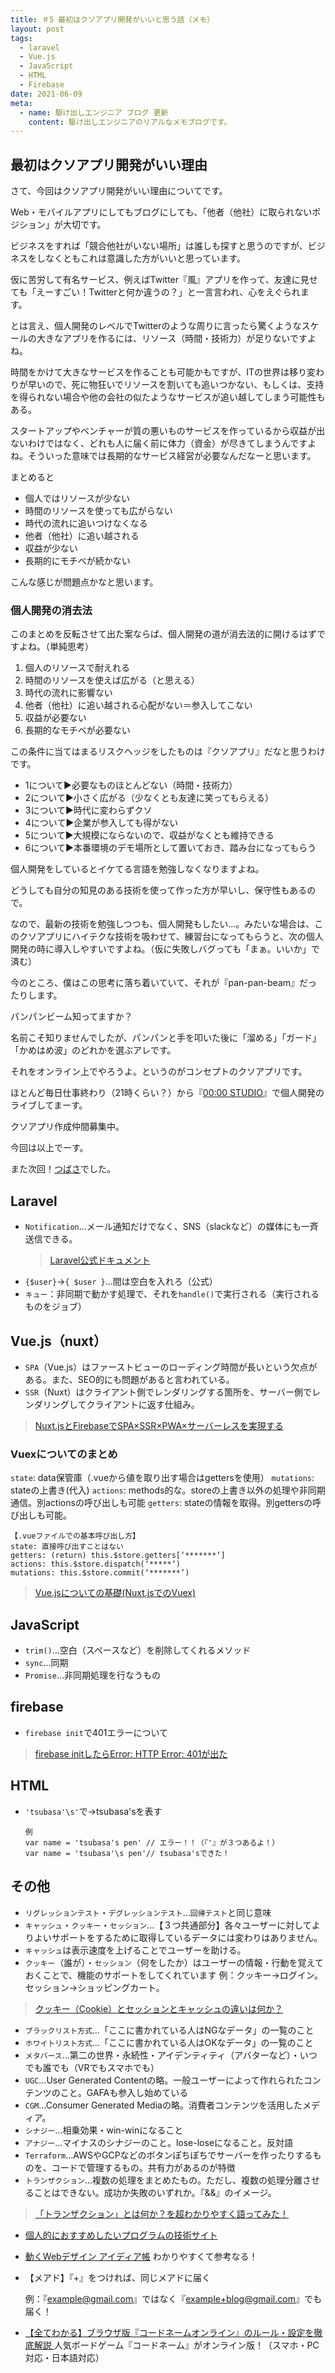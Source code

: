 ```yaml
---
title: ＃5 最初はクソアプリ開発がいいと思う話（メモ）
layout: post
tags: 
  - laravel
  - Vue.js
  - JavaScript
  - HTML
  - Firebase
date: 2021-06-09
meta:
  - name: 駆け出しエンジニア ブログ 更新
    content: 駆け出しエンジニアのリアルなメモブログです。
---
```


## 最初はクソアプリ開発がいい理由

さて、今回はクソアプリ開発がいい理由についてです。

Web・モバイルアプリにしてもブログにしても、「他者（他社）に取られないポジション」が大切です。

ビジネスをすれば「競合他社がいない場所」は誰しも探すと思うのですが、ビジネスをしなくともこれは意識した方がいいと思っています。

仮に苦労して有名サービス、例えばTwitter『風』アプリを作って、友達に見せても「えーすごい！Twitterと何か違うの？」と一言言われ、心をえぐられます。

とは言え、個人開発のレベルでTwitterのような周りに言ったら驚くようなスケールの大きなアプリを作るには、リソース（時間・技術力）が足りないですよね。

時間をかけて大きなサービスを作ることも可能かもですが、ITの世界は移り変わりが早いので、死に物狂いでリソースを割いても追いつかない、もしくは、支持を得られない場合や他の会社の似たようなサービスが追い越してしまう可能性もある。

スタートアップやベンチャーが質の悪いものサービスを作っているから収益が出ないわけではなく、どれも人に届く前に体力（資金）が尽きてしまうんですよね。そういった意味では長期的なサービス経営が必要なんだなーと思います。

まとめると
- 個人ではリソースが少ない
- 時間のリソースを使っても広がらない
- 時代の流れに追いつけなくなる
- 他者（他社）に追い越される
- 収益が少ない
- 長期的にモチベが続かない

こんな感じが問題点かなと思います。

### 個人開発の消去法

このまとめを反転させて出た案ならば、個人開発の道が消去法的に開けるはずですよね。（単純思考）
1. 個人のリソースで耐えれる
2. 時間のリソースを使えば広がる（と思える）
3. 時代の流れに影響ない
4. 他者（他社）に追い越される心配がない＝参入してこない
5. 収益が必要ない
6. 長期的なモチベが必要ない

この条件に当てはまるリスクヘッジをしたものは『クソアプリ』だなと思うわけです。
- 1について▶︎必要なものほとんどない（時間・技術力）
- 2について▶︎小さく広がる（少なくとも友達に笑ってもらえる）
- 3について▶︎時代に変わらずクソ
- 4について▶︎企業が参入しても得がない
- 5について▶︎大規模にならないので、収益がなくとも維持できる
- 6について▶︎本番環境のデモ場所として置いておき、踏み台になってもらう

個人開発をしているとイケてる言語を勉強しなくなりますよね。

どうしても自分の知見のある技術を使って作った方が早いし、保守性もあるので。

なので、最新の技術を勉強しつつも、個人開発もしたい…。みたいな場合は、このクソアプリにハイテクな技術を吸わせて、練習台になってもらうと、次の個人開発の時に導入しやすいですよね。（仮に失敗しバグっても「まぁ。いいか」で済む）

今のところ、僕はこの思考に落ち着いていて、それが『pan-pan-beam』だったりします。

パンパンビーム知ってますか？

名前こそ知りませんでしたが、パンパンと手を叩いた後に「溜める」「ガード」「かめはめ波」のどれかを選ぶアレです。

それをオンライン上でやろうよ。というのがコンセプトのクソアプリです。

ほとんど毎日仕事終わり（21時くらい？）から『[00:00 STUDIO](https://0000.studio/creators/batchan/)』で個人開発のライブしてまーす。

クソアプリ作成仲間募集中。

今回は以上でーす。

また次回！[つばさ](https://twitter.com/basabasa8770">@basabasa8770)でした。

## Laravel

- `Notification`…メール通知だけでなく、SNS（slackなど）の媒体にも一斉送信できる。
  > [Laravel公式ドキュメント](https://readouble.com/laravel/5.7/ja/notifications.html)
- `{$user}`→`{ $user }`…間は空白を入れろ（公式）
- `キュー`：非同期で動かす処理で、それを`handle()`で実行される（実行されるものをジョブ）

## Vue.js（nuxt）
- `SPA`（Vue.js）はファーストビューのローディング時間が長いという欠点がある。また、SEO的にも問題があると言われている。
- `SSR`（Nuxt）はクライアント側でレンダリングする箇所を、サーバー側でレンダリングしてクライアントに返す仕組み。
> [Nuxt.jsとFirebaseでSPA×SSR×PWA×サーバーレスを実現する](https://inside.dmm.com/entry/2018/04/10/nuxt-firebase)

### Vuexについてのまとめ

`state`: data保管庫（.vueから値を取り出す場合はgettersを使用）
`mutations`: stateの上書き(代入)
`actions`: methods的な。storeの上書き以外の処理や非同期通信。別actionsの呼び出しも可能
`getters`: stateの情報を取得。別gettersの呼び出しも可能。

```
【.vueファイルでの基本呼び出し方】
state: 直接呼び出すことはない
getters: (return) this.$store.getters[‘*******‘]
actions: this.$store.dispatch(‘*****‘)
mutations: this.$store.commit(‘*******’)
```
> [Vue.jsについての基礎(Nuxt.jsでのVuex)](https://qiita.com/watataku8911/items/8dba8082b35dbbde4533)

## JavaScript
- `trim()`…空白（スペースなど）を削除してくれるメソッド
- `sync`…同期
- `Promise`…非同期処理を行なうもの

## firebase
- `firebase init`で401エラーについて
> [firebase initしたらError: HTTP Error: 401が出た](https://haayaaa.hatenablog.com/entry/2019/05/04/180633)

## HTML
- `'tsubasa'\s'`で→tsubasa'sを表す
  ```
  例
  var name = 'tsubasa's pen' // エラー！！（『'』が３つあるよ！）
  var name = 'tsubasa'\s pen'// tsubasa'sできた！
  ```

## その他
- `リグレッションテスト`・`デグレッションテスト`…`回帰テスト`と同じ意味
- `キャッシュ`・`クッキー`・`セッション`…【３つ共通部分】各々ユーザーに対してよりよいサポートをするために取得しているデータには変わりはありません。
- `キャッシュ`は表示速度を上げることでユーザーを助ける。
- `クッキー`（誰が）・`セッション`（何をしたか）はユーザーの情報・行動を覚えておくことで、機能のサポートをしてくれています
  例：クッキー→ログイン。セッション→ショッピングカート。
> [クッキー（Cookie）とセッションとキャッシュの違いは何か？](https://ssaits.jp/promapedia/technology/cookie-session-cache.html) 
- `ブラックリスト方式`…「ここに書かれている人はNGなデータ」の一覧のこと
- `ホワイトリスト方式`…「ここに書かれている人はOKなデータ」の一覧のこと
- `メタバース`…第二の世界・永続性・アイデンティティ（アバターなど）・いつでも誰でも（VRでもスマホでも）
- `UGC`…User Generated Contentの略。一般ユーザーによって作れられたコンテンツのこと。GAFAも参入し始めている
- `CGM`…Consumer Generated Mediaの略。消費者コンテンツを活用したメディア。
- `シナジー`…相乗効果・win-winになること
- `アナジー`…マイナスのシナジーのこと。lose-loseになること。反対語
- `Terraform`…AWSやGCPなどのボタンぽちぽちでサーバーを作ったりするものを、コードで管理するもの。共有力があるのが特徴
- `トランザクション`…複数の処理をまとめたもの。ただし、複数の処理分離させることはできない。成功か失敗のいずれか。『&&』のイメージ。
> [「トランザクション」とは何か？を超わかりやすく語ってみた！](https://qiita.com/zd6ir7/items/6568b6c3efc5d6a13865)
- [個人的におすすめしたいプログラムの技術サイト](https://qiita.com/SARDONYX/items/16cd2ef2ea4b842915a9)
- [動くWebデザイン アイディア帳](https://coco-factory.jp/ugokuweb/move01-cat/newsticker/) わかりやすくて参考なる！
- 【メアド】『+』をつければ、同じメアドに届く
  
  例：『example@gmail.com』ではなく『example+blog@gmail.com』でも届く！

- [【全てわかる】ブラウザ版『コードネームオンライン』のルール・設定を徹底解説
](https://boku-boardgame.net/codenames-online)人気ボードゲーム『コードネーム』がオンライン版！（スマホ・PC対応・日本語対応）

